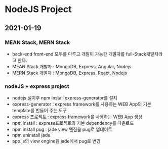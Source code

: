 # NodeJS Project

## 2021-01-19

### MEAN Stack, MERN Stack

- back-end front-end 모두를 다루고 개발이 가능한 개발자를 full-Stack개발자라고 한다.
- MEAN Stack 개발자 : MongoDB, Express, Angular, Nodejs
- MERN Stack 개발자 : MongoDB, Express, React, Nodejs

### nodeJS + express project

- nodejs 설치후 npm install express-generator를 설치
- express-generator : express framework를 사용하는 WEB App의 기본 template를 만들어 주는 도구
- express 프로젝트 : express framework를 사용하는 WEB App 생성
- npm install : express프로젝트의 기본 dependency를 다운로드
- npm install pug : jade view 엔진을 pug로 업데이트
- npm uninstall jade
- app.js의 view engine을 jade에서 pug로 변경
